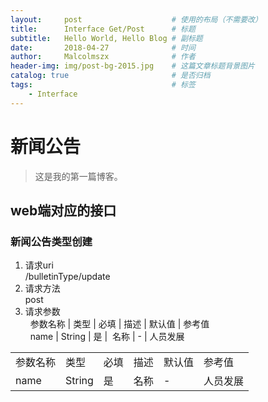 ```yaml
---
layout:     post                    # 使用的布局（不需要改）
title:      Interface Get/Post      # 标题 
subtitle:   Hello World, Hello Blog # 副标题
date:       2018-04-27              # 时间
author:     Malcolmszx              # 作者
header-img: img/post-bg-2015.jpg    # 这篇文章标题背景图片
catalog: true                       # 是否归档
tags:                               # 标签
    - Interface
---
```


# 新闻公告
> 这是我的第一篇博客。

## web端对应的接口

### 新闻公告类型创建

1. 请求uri<br>
/bulletinType/update
2. 请求方法<br>
post
3. 请求参数<br>
   参数名称 | 类型 | 必填 |    描述   |  默认值  |  参考值 <br>
     name  | String | 是 |   名称    |    -    |  人员发展 <br>
<table>
    <tr>
        <td>参数名称</td> <td>类型</td> <td>必填</td> <td>描述</td> <td>默认值</td> <td>参考值</td>
    </tr>
     <tr>
        <td>name</td> <td>String</td> <td>是</td> <td>名称</td> <td> -</td> <td>人员发展</td>
    </tr>
</table>

